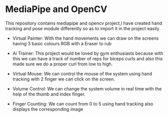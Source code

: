 # MediaPipe and OpenCV
This repository contains mediapipe and opencv project,I have created hand tracking and pose module differently so as to import it in the project easily
- Virtual Painter: With the hand movements we can draw on the screens having 3 basic colours RGB with a Eraser to rub
  
- Ai Trainer: This project would be loved by gym enthusiasts because with this we can have a track of number of reps for biceps curls and also this made sure we do a proper curl from low to high.
  
- Virtual Mouse: We can control the mouse of the system using hand tracking with 2 finger we can click on the screen.
  
- Volume Control: We can change the system volume in real time with the help of the thumb and index finger.
  
- Finger Counting: We can count from 0 to 5 using hand tracking also displays the corresponding image 
